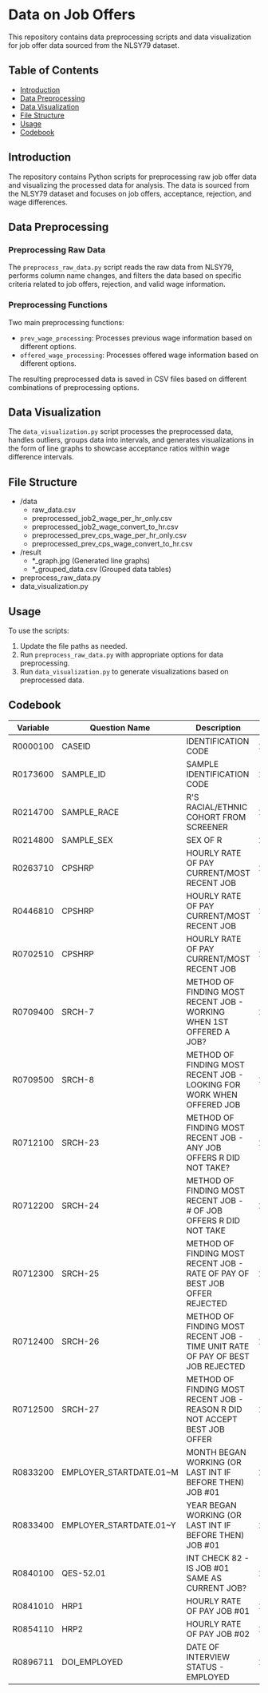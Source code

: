 # Data on Job Offers

This repository contains data preprocessing scripts and data visualization for job offer data sourced from the NLSY79 dataset.

## Table of Contents

- [Introduction](#introduction)
- [Data Preprocessing](#data-preprocessing)
- [Data Visualization](#data-visualization)
- [File Structure](#file-structure)
- [Usage](#usage)
- [Codebook](#codebook)


## Introduction

The repository contains Python scripts for preprocessing raw job offer data and visualizing the processed data for analysis. The data is sourced from the NLSY79 dataset and focuses on job offers, acceptance, rejection, and wage differences.

## Data Preprocessing

### Preprocessing Raw Data

The `preprocess_raw_data.py` script reads the raw data from NLSY79, performs column name changes, and filters the data based on specific criteria related to job offers, rejection, and valid wage information.

### Preprocessing Functions

Two main preprocessing functions:
- `prev_wage_processing`: Processes previous wage information based on different options.
- `offered_wage_processing`: Processes offered wage information based on different options.

The resulting preprocessed data is saved in CSV files based on different combinations of preprocessing options.

## Data Visualization

The `data_visualization.py` script processes the preprocessed data, handles outliers, groups data into intervals, and generates visualizations in the form of line graphs to showcase acceptance ratios within wage difference intervals.

## File Structure

- /data
  - raw_data.csv
  - preprocessed_job2_wage_per_hr_only.csv
  - preprocessed_job2_wage_convert_to_hr.csv
  - preprocessed_prev_cps_wage_per_hr_only.csv
  - preprocessed_prev_cps_wage_convert_to_hr.csv
- /result
  - *_graph.jpg (Generated line graphs)
  - *_grouped_data.csv (Grouped data tables)
- preprocess_raw_data.py
- data_visualization.py

## Usage

To use the scripts:
1. Update the file paths as needed.
2. Run `preprocess_raw_data.py` with appropriate options for data preprocessing.
3. Run `data_visualization.py` to generate visualizations based on preprocessed data.


## Codebook

| Variable    | Question Name                                                  | Description                                                      | Year | Corresponding Column in Data     |
|-------------|----------------------------------------------------------------|------------------------------------------------------------------|------|----------------------------------|
| R0000100    | CASEID                                                         | IDENTIFICATION CODE                                               | 1979 | case_id                          |
| R0173600    | SAMPLE_ID                                                      | SAMPLE IDENTIFICATION CODE                                        | 1979 | sample_id                        |
| R0214700    | SAMPLE_RACE                                                    | R'S RACIAL/ETHNIC COHORT FROM SCREENER                            | 1978 | sample_race                      |
| R0214800    | SAMPLE_SEX                                                     | SEX OF R                                                          | 1979 | sample_sex                       |
| R0263710    | CPSHRP                                                         | HOURLY RATE OF PAY CURRENT/MOST RECENT JOB                       | 1980 | 1980_cps_wage                    |
| R0446810    | CPSHRP                                                         | HOURLY RATE OF PAY CURRENT/MOST RECENT JOB                       | 1981 | 1981_cps_wage                    |
| R0702510    | CPSHRP                                                         | HOURLY RATE OF PAY CURRENT/MOST RECENT JOB                       | 1982 | 1982_cps_wage                    |
| R0709400    | SRCH-7                                                         | METHOD OF FINDING MOST RECENT JOB - WORKING WHEN 1ST OFFERED A JOB? | 1982 | working_when_offered             |
| R0709500    | SRCH-8                                                         | METHOD OF FINDING MOST RECENT JOB - LOOKING FOR WORK WHEN OFFERED JOB | 1982 | looking_for_job                  |
| R0712100    | SRCH-23                                                        | METHOD OF FINDING MOST RECENT JOB - ANY JOB OFFERS R DID NOT TAKE? | 1982 | any_job_offers_did_not_take     |
| R0712200    | SRCH-24                                                        | METHOD OF FINDING MOST RECENT JOB - # OF JOB OFFERS R DID NOT TAKE | 1982 | num_of_job_offers_did_not_take  |
| R0712300    | SRCH-25                                                        | METHOD OF FINDING MOST RECENT JOB - RATE OF PAY OF BEST JOB OFFER REJECTED | 1982 | best_wage_rejected               |
| R0712400    | SRCH-26                                                        | METHOD OF FINDING MOST RECENT JOB - TIME UNIT RATE OF PAY OF BEST JOB REJECTED | 1982 | time_unit_of_rejected_wage       |
| R0712500    | SRCH-27                                                        | METHOD OF FINDING MOST RECENT JOB - REASON R DID NOT ACCEPT BEST JOB OFFER | 1982 | reason_for_rejection             |
| R0833200    | EMPLOYER_STARTDATE.01~M                                        | MONTH BEGAN WORKING (OR LAST INT IF BEFORE THEN) JOB #01          | 1982 | month_began_working_1982_cps    |
| R0833400    | EMPLOYER_STARTDATE.01~Y                                        | YEAR BEGAN WORKING (OR LAST INT IF BEFORE THEN) JOB #01           | 1982 | year_began_working_1982_cps     |
| R0840100    | QES-52.01                                                      | INT CHECK 82 - IS JOB #01 SAME AS CURRENT JOB?                    | 1982 | is_job1_cps                     |
| R0841010    | HRP1                                                           | HOURLY RATE OF PAY JOB #01                                        | 1982 | hourly_wage_of_job1             |
| R0854110    | HRP2                                                           | HOURLY RATE OF PAY JOB #02                                        | 1982 | hourly_wage_of_job2             |
| R0896711    | DOI_EMPLOYED                                                   | DATE OF INTERVIEW STATUS - EMPLOYED                                | 1982 | employed_status                  |
